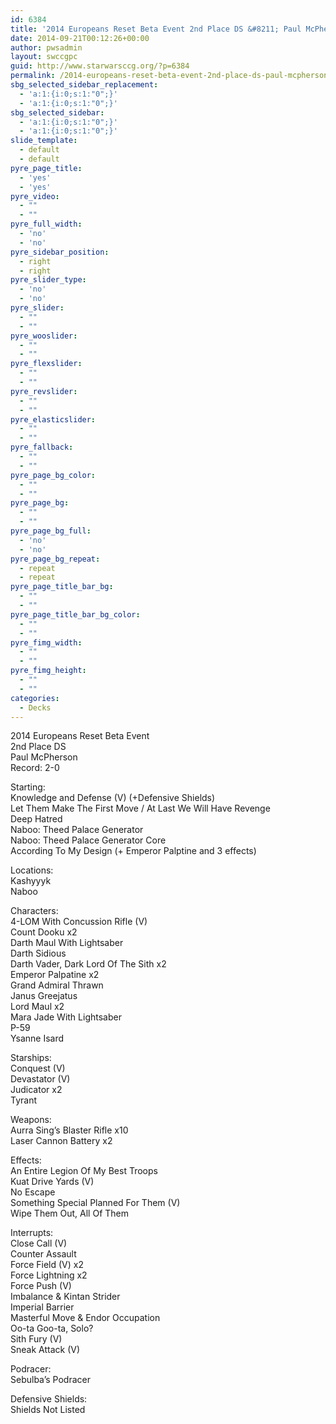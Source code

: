 ```yaml
---
id: 6384
title: '2014 Europeans Reset Beta Event 2nd Place DS &#8211; Paul McPherson Lightsaber Combat (ATMD start)'
date: 2014-09-21T00:12:26+00:00
author: pwsadmin
layout: swccgpc
guid: http://www.starwarsccg.org/?p=6384
permalink: /2014-europeans-reset-beta-event-2nd-place-ds-paul-mcpherson-lightsaber-combat-atmd-start/
sbg_selected_sidebar_replacement:
  - 'a:1:{i:0;s:1:"0";}'
  - 'a:1:{i:0;s:1:"0";}'
sbg_selected_sidebar:
  - 'a:1:{i:0;s:1:"0";}'
  - 'a:1:{i:0;s:1:"0";}'
slide_template:
  - default
  - default
pyre_page_title:
  - 'yes'
  - 'yes'
pyre_video:
  - ""
  - ""
pyre_full_width:
  - 'no'
  - 'no'
pyre_sidebar_position:
  - right
  - right
pyre_slider_type:
  - 'no'
  - 'no'
pyre_slider:
  - ""
  - ""
pyre_wooslider:
  - ""
  - ""
pyre_flexslider:
  - ""
  - ""
pyre_revslider:
  - ""
  - ""
pyre_elasticslider:
  - ""
  - ""
pyre_fallback:
  - ""
  - ""
pyre_page_bg_color:
  - ""
  - ""
pyre_page_bg:
  - ""
  - ""
pyre_page_bg_full:
  - 'no'
  - 'no'
pyre_page_bg_repeat:
  - repeat
  - repeat
pyre_page_title_bar_bg:
  - ""
  - ""
pyre_page_title_bar_bg_color:
  - ""
  - ""
pyre_fimg_width:
  - ""
  - ""
pyre_fimg_height:
  - ""
  - ""
categories:
  - Decks
---
```

2014 Europeans Reset Beta Event  
2nd Place DS  
Paul McPherson  
Record: 2-0

Starting:  
Knowledge and Defense (V) (+Defensive Shields)  
Let Them Make The First Move / At Last We Will Have Revenge  
Deep Hatred  
Naboo: Theed Palace Generator  
Naboo: Theed Palace Generator Core  
According To My Design (+ Emperor Palptine and 3 effects)

Locations:  
Kashyyyk  
Naboo

Characters:  
4-LOM With Concussion Rifle (V)  
Count Dooku x2  
Darth Maul With Lightsaber  
Darth Sidious  
Darth Vader, Dark Lord Of The Sith x2  
Emperor Palpatine x2  
Grand Admiral Thrawn  
Janus Greejatus  
Lord Maul x2  
Mara Jade With Lightsaber  
P-59  
Ysanne Isard

Starships:  
Conquest (V)  
Devastator (V)  
Judicator x2  
Tyrant

Weapons:  
Aurra Sing&#8217;s Blaster Rifle x10  
Laser Cannon Battery x2

Effects:  
An Entire Legion Of My Best Troops  
Kuat Drive Yards (V)  
No Escape  
Something Special Planned For Them (V)  
Wipe Them Out, All Of Them

Interrupts:  
Close Call (V)  
Counter Assault  
Force Field (V) x2  
Force Lightning x2  
Force Push (V)  
Imbalance & Kintan Strider  
Imperial Barrier  
Masterful Move & Endor Occupation  
Oo-ta Goo-ta, Solo?  
Sith Fury (V)  
Sneak Attack (V)

Podracer:  
Sebulba&#8217;s Podracer

Defensive Shields:  
Shields Not Listed